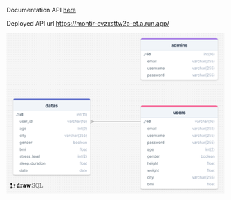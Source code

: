 Documentation API [here](https://documenter.getpostman.com/view/30884670/2sA3Qv9X1A)

Deployed API url https://montir-cvzxsttw2a-et.a.run.app/

![ERD](https://github.com/EurekaCHWARD/Montir/blob/cc/montir-db-erd.png)
